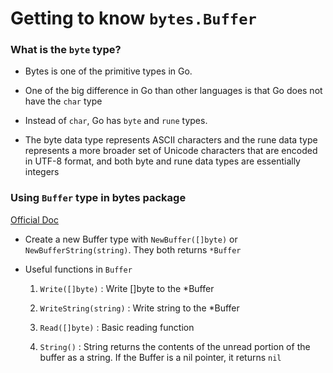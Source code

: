 # Getting to know `bytes.Buffer`

### What is the `byte` type?

- Bytes is one of the primitive types in Go.

- One of the big difference in Go than other languages is that Go does not have the `char` type

- Instead of `char`, Go has `byte` and `rune` types.

- The byte data type represents ASCII characters and the rune data type represents a more broader set of Unicode characters that are encoded in UTF-8 format, and both byte and rune data types are essentially integers

### Using `Buffer` type in bytes package

[Official Doc](https://golang.org/pkg/bytes/)

- Create a new Buffer type with `NewBuffer([]byte)` or `NewBufferString(string)`. They both returns `*Buffer`

- Useful functions in `Buffer`

    1. `Write([]byte)` : Write []byte to the *Buffer

    2. `WriteString(string)` : Write string to the *Buffer

    3. `Read([]byte)` : Basic reading function

    4. `String()` : String returns the contents of the unread portion of the buffer as a string. If the Buffer is a nil pointer, it returns `nil`
